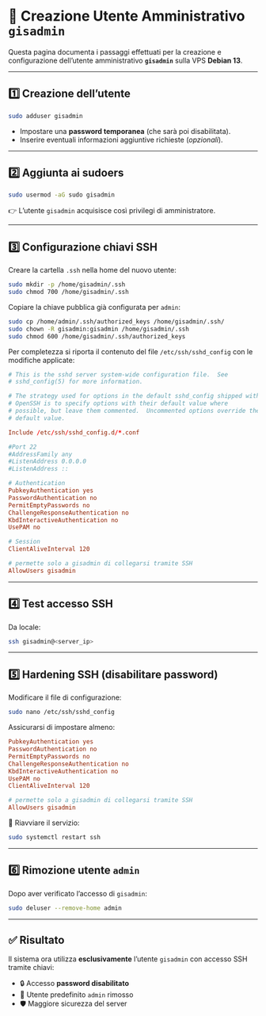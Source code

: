 # 👤 Creazione Utente Amministrativo `gisadmin`

Questa pagina documenta i passaggi effettuati per la creazione e configurazione dell’utente amministrativo **`gisadmin`** sulla VPS **Debian 13**.

---

## 1️⃣ Creazione dell’utente
```bash
sudo adduser gisadmin
```
- Impostare una **password temporanea** (che sarà poi disabilitata).  
- Inserire eventuali informazioni aggiuntive richieste (*opzionali*).  

---

## 2️⃣ Aggiunta ai sudoers
```bash
sudo usermod -aG sudo gisadmin
```
👉 L’utente `gisadmin` acquisisce così privilegi di amministratore.  

---

## 3️⃣ Configurazione chiavi SSH
Creare la cartella `.ssh` nella home del nuovo utente:  
```bash
sudo mkdir -p /home/gisadmin/.ssh
sudo chmod 700 /home/gisadmin/.ssh
```

Copiare la chiave pubblica già configurata per `admin`:  
```bash
sudo cp /home/admin/.ssh/authorized_keys /home/gisadmin/.ssh/
sudo chown -R gisadmin:gisadmin /home/gisadmin/.ssh
sudo chmod 600 /home/gisadmin/.ssh/authorized_keys
```
Per completezza si riporta il contenuto del file `/etc/ssh/sshd_config` con le modifiche applicate:

```conf
# This is the sshd server system-wide configuration file.  See
# sshd_config(5) for more information.

# The strategy used for options in the default sshd_config shipped with
# OpenSSH is to specify options with their default value where
# possible, but leave them commented.  Uncommented options override the
# default value.

Include /etc/ssh/sshd_config.d/*.conf

#Port 22
#AddressFamily any
#ListenAddress 0.0.0.0
#ListenAddress ::

# Authentication
PubkeyAuthentication yes
PasswordAuthentication no
PermitEmptyPasswords no
ChallengeResponseAuthentication no
KbdInteractiveAuthentication no
UsePAM no

# Session
ClientAliveInterval 120

# permette solo a gisadmin di collegarsi tramite SSH
AllowUsers gisadmin
```

---

## 4️⃣ Test accesso SSH
Da locale:  
```bash
ssh gisadmin@<server_ip>
```

---

## 5️⃣ Hardening SSH (disabilitare password)
Modificare il file di configurazione:  
```bash
sudo nano /etc/ssh/sshd_config
```

Assicurarsi di impostare almeno:  
```conf
PubkeyAuthentication yes
PasswordAuthentication no
PermitEmptyPasswords no
ChallengeResponseAuthentication no
KbdInteractiveAuthentication no
UsePAM no
ClientAliveInterval 120

# permette solo a gisadmin di collegarsi tramite SSH
AllowUsers gisadmin
```

🔄 Riavviare il servizio:  
```bash
sudo systemctl restart ssh
```

---

## 6️⃣ Rimozione utente `admin`
Dopo aver verificato l’accesso di `gisadmin`:  
```bash
sudo deluser --remove-home admin
```


---

## ✅ Risultato
Il sistema ora utilizza **esclusivamente** l’utente `gisadmin` con accesso SSH tramite chiavi:  
- 🔒 Accesso **password disabilitato**  
- 👤 Utente predefinito `admin` rimosso  
- 🛡️ Maggiore sicurezza del server  
